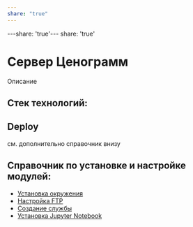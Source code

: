 ```yaml
---
share: "true"
---
```


---share: 'true'---
share: 'true'
# Сервер Ценограмм
Описание
## Стек технологий:

## Deploy
см. дополнительно справочник внизу

## Справочник по установке и настройке модулей:
* [Установка окружения](.md)
* [Настройка FTP](.md)
* [Создание службы](.md)
* [Установка Jupyter Notebook](.md)